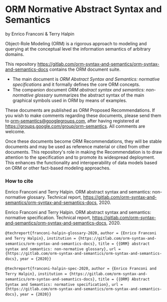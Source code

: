 # ORM Normative Abstract Syntax and Semantics
by Enrico Franconi & Terry Halpin

Object-Role Modeling (ORM) is a rigorous approach to modeling and querying at the conceptual level the information semantics of arbitrary domains. 

This repository <https://gitlab.com/orm-syntax-and-semantics/orm-syntax-and-semantics-docs> contains the ORM document suite. 
 * The main document  is *ORM Abstract Syntax and Semantics: normative specifications* and it formally defines the core ORM concepts. 
 * The companion document *ORM abstract syntax and semantics: non-normative glossary* summarizes the abstract syntax of the main graphical symbols used in ORM by means of examples. 

These documents are published as ORM Proposed Recommendations. If you wish to make comments regarding these documents, please send them to <orm-semantics@googlegroups.com>, after having registered at <https://groups.google.com/group/orm-semantics>. All comments are welcome.

Once these documents become ORM Recommendations, they will be stable documents and may be used as reference material or cited from other documents. This repository's role in making the Recommendation is to draw attention to the specification and to promote its widespread deployment. This enhances the functionality and interoperability of data models based on ORM or other fact-based modeling approaches.

### How to cite

Enrico Franconi and Terry Halpin. ORM abstract syntax and semantics: non-normative glossary. Technical report, https://gitlab.com/orm-syntax-and-semantics/orm-syntax-and-semantics-docs, 2020.

Enrico Franconi and Terry Halpin. ORM abstract syntax and semantics: normative specification. Technical report, https://gitlab.com/orm-syntax-and-semantics/orm-syntax-and-semantics-docs, 2020.

`@techreport{franconi-halpin-glossary-2020,`
	`author = {Enrico Franconi and Terry Halpin},`
	`institution = {https://gitlab.com/orm-syntax-and-semantics/orm-syntax-and-semantics-docs},`
	`title = {{ORM} abstract syntax and semantics: non-normative glossary},`
	`url = {https://gitlab.com/orm-syntax-and-semantics/orm-syntax-and-semantics-docs},`
	`year = {2020}}`

`@techreport{franconi-halpin-spec-2020,`
	`author = {Enrico Franconi and Terry Halpin},`
	`institution = {https://gitlab.com/orm-syntax-and-semantics/orm-syntax-and-semantics-docs},`
	`title = {{ORM} Abstract Syntax and Semantics: normative specification},`
	`url = {https://gitlab.com/orm-syntax-and-semantics/orm-syntax-and-semantics-docs},`
	`year = {2020}}`
